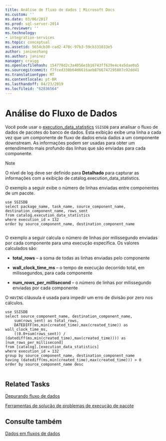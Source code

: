 ```yaml
---
title: Análise de fluxo de dados | Microsoft Docs
ms.custom: ''
ms.date: 03/06/2017
ms.prod: sql-server-2014
ms.reviewer: ''
ms.technology:
- integration-services
ms.topic: conceptual
ms.assetid: 5654cb30-cad2-470c-97b3-59cb331033e5
author: janinezhang
ms.author: janinez
manager: craigg
ms.openlocfilehash: 154778d2c3a4056e1b16743ff629e4c4a5dae0a5
ms.sourcegitcommit: f7fced330b64d6616aeb8766747295807c92dd41
ms.translationtype: MT
ms.contentlocale: pt-BR
ms.lasthandoff: 04/23/2019
ms.locfileid: "62836564"
---
```

# <a name="analysis-of-data-flow"></a>Análise do Fluxo de Dados
  Você pode usar o [execution_data_statistics](../relational-databases/statistics/statistics.md) `SSISDB` para analisar o fluxo de dados de pacotes do banco de dados. Esta exibição exibe uma linha a cada vez que um componente de fluxo de dados envia dados a um componente downstream. As informações podem ser usadas para obter um entendimento mais profundo das linhas que são enviadas para cada componente.  
  
> [!NOTE]  
>  O nível de log deve ser definido para **Detalhado** para capturar as informações com a exibição de catalog.execution_data_statistics.  
  
 O exemplo a seguir exibe o número de linhas enviadas entre componentes de um pacote.  
  
```  
use SSISDB  
select package_name, task_name, source_component_name, destination_component_name, rows_sent  
from catalog.execution_data_statistics  
where execution_id = 132  
order by source_component_name, destination_component_name  
  
```  
  
 O exemplo a seguir calcula o número de linhas por milissegundo enviadas por cada componente para uma execução específica. Os valores calculados são:  
  
-   **total_rows** – a soma de todas as linhas enviadas pelo componente  
  
-   **wall_clock_time_ms** – o tempo de execução decorrido total, em milissegundos, para cada componente  
  
-   **num_rows_per_millisecond** – o número de linhas por milissegundo enviadas por cada componente  
  
 O `HAVING` cláusula é usada para impedir um erro de divisão por zero nos cálculos.  
  
```  
use SSISDB  
select source_component_name, destination_component_name,  
    sum(rows_sent) as total_rows,  
    DATEDIFF(ms,min(created_time),max(created_time)) as wall_clock_time_ms,  
    ((0.0+sum(rows_sent)) / (datediff(ms,min(created_time),max(created_time)))) as [num_rows_per_millisecond]  
from [catalog].[execution_data_statistics]  
where execution_id = 132  
group by source_component_name, destination_component_name  
having (datediff(ms,min(created_time),max(created_time))) > 0  
order by source_component_name desc  
  
```  
  
## <a name="related-tasks"></a>Related Tasks  
 [Depurando fluxo de dados](troubleshooting/debugging-data-flow.md)  
  
 [Ferramentas de solução de problemas de execução de pacote](troubleshooting/troubleshooting-tools-for-package-execution.md)  
  
## <a name="see-also"></a>Consulte também  
 [Dados em fluxos de dados](data-flow/data-in-data-flows.md)  
  
  
